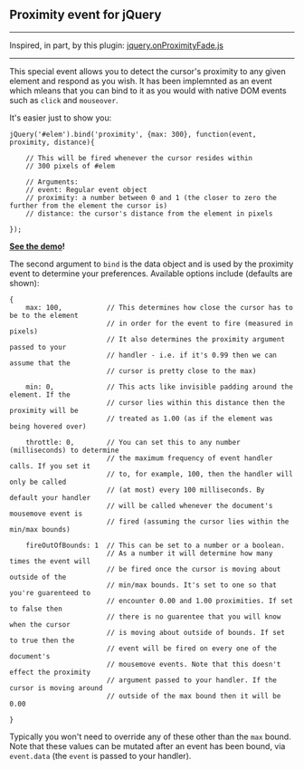 Proximity event for jQuery
---

---

Inspired, in part, by this plugin: [jquery.onProximityFade.js](http://github.com/linowski/onProximityFade/blob/master/jquery.onProximityFade-1.0.0.js)

---

This special event allows you to detect the cursor's proximity to any given element and respond as you wish. It has been implemnted as an event which mleans that you can bind to it as you would with native DOM events such as `click` and `mouseover`.

It's easier just to show you:

    jQuery('#elem').bind('proximity', {max: 300}, function(event, proximity, distance){
    
        // This will be fired whenever the cursor resides within
        // 300 pixels of #elem
        
        // Arguments:
        // event: Regular event object
        // proximity: a number between 0 and 1 (the closer to zero the further from the element the cursor is)
        // distance: the cursor's distance from the element in pixels
        
    });
    
**[See the demo](http://qd9.co.uk/project/jQuery-Plugins/proximity-event/demo.html)!**

The second argument to `bind` is the data object and is used by the proximity event to determine your preferences. Available options include (defaults are shown):

    {
        max: 100,           // This determines how close the cursor has to be to the element
                            // in order for the event to fire (measured in pixels)
                            // It also determines the proximity argument passed to your
                            // handler - i.e. if it's 0.99 then we can assume that the
                            // cursor is pretty close to the max)
                  
        min: 0,             // This acts like invisible padding around the element. If the
                            // cursor lies within this distance then the proximity will be
                            // treated as 1.00 (as if the element was being hovered over)
                    
        throttle: 0,        // You can set this to any number (milliseconds) to determine
                            // the maximum frequency of event handler calls. If you set it
                            // to, for example, 100, then the handler will only be called
                            // (at most) every 100 milliseconds. By default your handler
                            // will be called whenever the document's mousemove event is
                            // fired (assuming the cursor lies within the min/max bounds)
                        
        fireOutOfBounds: 1  // This can be set to a number or a boolean.
                            // As a number it will determine how many times the event will
                            // be fired once the cursor is moving about outside of the
                            // min/max bounds. It's set to one so that you're guarenteed to
                            // encounter 0.00 and 1.00 proximities. If set to false then
                            // there is no guarentee that you will know when the cursor
                            // is moving about outside of bounds. If set to true then the
                            // event will be fired on every one of the document's
                            // mousemove events. Note that this doesn't effect the proximity
                            // argument passed to your handler. If the cursor is moving around
                            // outside of the max bound then it will be 0.00
        
    }
    
Typically you won't need to override any of these other than the `max` bound. Note that these values can be mutated after an event has been bound, via `event.data` (the `event` is passed to your handler).

